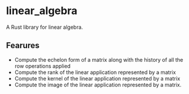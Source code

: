 # linear_algebra
A Rust library for linear algebra.

## Fearures
- Compute the echelon form of a matrix along with the history of all the row operations applied
- Compute the rank of the linear application represented by a matrix
- Compute the kernel of the linear application represented by a matrix
- Compute the image of the linear application represented by a matrix.